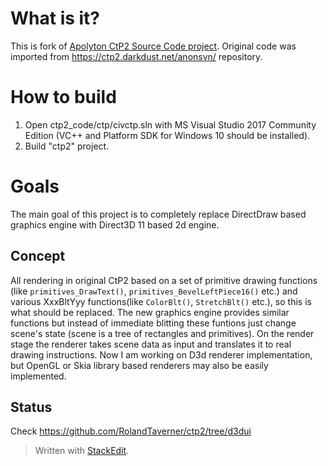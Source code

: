 ﻿# What is it?
This is fork of [Apolyton CtP2 Source Code project](https://apolyton.net/forum/other-games/call-to-power-2/ctp2-source-code-project).
Original code was imported from  https://ctp2.darkdust.net/anonsvn/ repository.
# How to build

 1. Open ctp2_code/ctp/civctp.sln with MS Visual Studio 2017 Community Edition (VC++ and Platform SDK for Windows 10 should be installed).
 3. Build "ctp2" project.
# Goals
The main goal of this project is to completely replace DirectDraw based graphics engine with Direct3D 11 based 2d engine.
## Concept
All rendering in original CtP2 based on a set of primitive drawing functions (like `primitives_DrawText()`, `primitives_BevelLeftPiece16()` etc.) and various XxxBltYyy functions(like `ColorBlt()`, `StretchBlt()` etc.), so this is what should be replaced.
The new graphics engine provides similar functions but instead of immediate blitting these funtions just change scene's state (scene is a tree of rectangles and primitives).
On the render stage the renderer takes scene data as input and translates it to real drawing instructions. Now I am working on D3d renderer implementation, but OpenGL or Skia library based renderers may also be easily implemented.
## Status
Check https://github.com/RolandTaverner/ctp2/tree/d3dui

> Written with [StackEdit](https://stackedit.io/).
